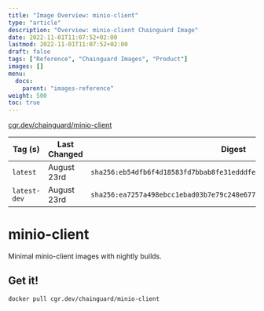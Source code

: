 ```yaml
---
title: "Image Overview: minio-client"
type: "article"
description: "Overview: minio-client Chainguard Image"
date: 2022-11-01T11:07:52+02:00
lastmod: 2022-11-01T11:07:52+02:00
draft: false
tags: ["Reference", "Chainguard Images", "Product"]
images: []
menu:
  docs:
    parent: "images-reference"
weight: 500
toc: true
---
```


[cgr.dev/chainguard/minio-client](https://github.com/chainguard-images/images/tree/main/images/minio-client)

| Tag (s)       | Last Changed | Digest                                                                    |
|---------------|--------------|---------------------------------------------------------------------------|
|  `latest`     | August 23rd  | `sha256:eb54dfb6f4d18583fd7bbab8fe31edddfec62494ea99c9e254eff6e856bdc926` |
|  `latest-dev` | August 23rd  | `sha256:ea7257a498ebcc1ebad03b7e79c248e6770caca8a97ecd1e24d9b9f40a5fa78d` |

# minio-client

Minimal minio-client images with nightly builds.

## Get it!

```shell
docker pull cgr.dev/chainguard/minio-client
```
